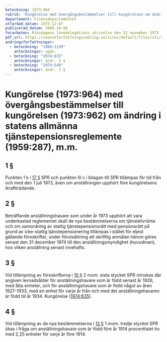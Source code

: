 ```yaml
---
beteckning: 1973:964
rubrik: "Kungörelse med övergångsbestämmelser till kungörelsen om ändring i statens allmänna tjänstepensionsreglemente , m.m."
departement: Finansdepartementet
utfardad_datum: 1973-12-07
publicerad_datum: 2008-10-08
forarbeten: Riksdagens lönedelegations skrivelse den 22 november 1973
pdf_url: https://svenskforfattningssamling.se/sites/default/files/sfs/1973-12/SFS1973-964.pdf
andringsforfattningar:
  - beteckning: "1988:1159"
    anteckningar: upph.
  - beteckning: "1974:635"
    anteckningar: ändr. 3 §
  - beteckning: "1974:540"
    anteckningar: ändr. 3 §
---
```


# Kungörelse (1973:964) med övergångsbestämmelser till kungörelsen (1973:962) om ändring i statens allmänna tjänstepensionsreglemente (1959:287), m.m.

## 1 §

Punkten 1 k i [17 §](#17) SPR och punkten III c i bilagan till SPR tillämpas för tid från och med den 1 juli 1973, även om anställningen upphört före kungörelsens ikraftträdande.

## 2 §

Beträffande anställningshavare som under år 1973 upphört att vara underkastad reglementet skall de nya bestämmelserna om tjänstelivränta och om samordning av statlig tjänstepensionsrätt med pensionsrätt på grund av icke-statlig tjänstepensionering tillämpas i stället för eljest gällande föreskrifter, under förutsättning att skriftlig anmälan härom göres senast den 31 december 1974 till den anställningsmyndighet (huvudman), hos vilken anställning senast innehafts.

## 3 §

Vid tillämpning av föreskrifterna i [10 §](#10) 2 mom. sista stycket SPR minskas där angiven levnadsålder för anställningshavare som är född senast år 1926, med åtta enheter, och för anställningshavare som är född något av åren 1927-1933, med en enhet för varje år från och med det anställningshavaren är född till år 1934. Kungörelse ([1974:635](https://selex.se/eli/sfs/1974/635)).

## 4 §

Vid tillämpning av de nya bestämmelserna i [12 §](#12) 1 mom. tredje stycket SPR ökas i fråga om anställningshavare som är född före år 1914 procenttalet tio med 2,25 enheter för varje år före 1914.